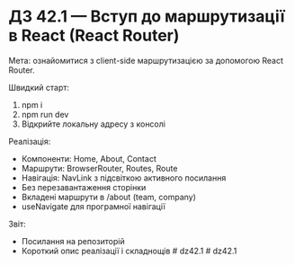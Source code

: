 # ДЗ 42.1 — Вступ до маршрутизації в React (React Router)

Мета: ознайомитися з client-side маршрутизацією за допомогою React Router.

Швидкий старт:
1. npm i
2. npm run dev
3. Відкрийте локальну адресу з консолі

Реалізація:
- Компоненти: Home, About, Contact
- Маршрути: BrowserRouter, Routes, Route
- Навігація: NavLink з підсвіткою активного посилання
- Без перезавантаження сторінки
- Вкладені маршрути в /about (team, company)
- useNavigate для програмної навігації

Звіт:
- Посилання на репозиторій
- Короткий опис реалізації і складнощів
#   d z 4 2 . 1  
 #   d z 4 2 . 1  
 